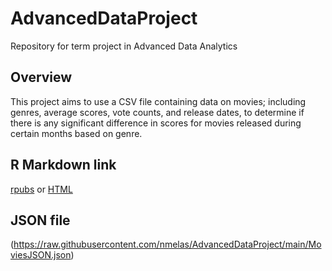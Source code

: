# AdvancedDataProject
Repository for term project in Advanced Data Analytics
## Overview
This project aims to use a CSV file containing data on movies; including genres, average scores, vote counts, and release dates, to determine if there is any significant difference in scores for movies released during certain months based on genre.
## R Markdown link
[rpubs](https://rpubs.com/nmelas/1216820) or [HTML](https://github.com/nmelas/AdvancedDataProject/blob/main/Assignment3Rmarkdown.html)
## JSON file
(https://raw.githubusercontent.com/nmelas/AdvancedDataProject/main/MoviesJSON.json)
